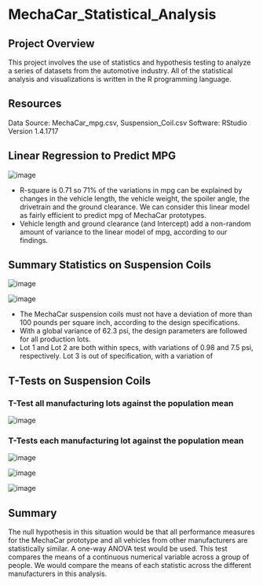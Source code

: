 # MechaCar_Statistical_Analysis

## Project Overview

This project involves the use of statistics and hypothesis testing to analyze a series of datasets from the automotive industry.
All of the statistical analysis and visualizations is written in the R programming language.

## Resources

Data Source: MechaCar_mpg.csv, Suspension_Coil.csv
Software: RStudio Version 1.4.1717

## Linear Regression to Predict MPG

![image](https://user-images.githubusercontent.com/82549869/128638892-d64f526b-6a8c-4aa3-9e3c-a916441745ab.png)

- R-square is 0.71 so 71% of the variations in mpg can be explained by changes in the vehicle length, the vehicle weight, the spoiler angle, the drivetrain and the ground clearance. We can consider this linear model as fairly efficient to predict mpg of MechaCar prototypes.
- Vehicle length and ground clearance (and Intercept) add a non-random amount of variance to the linear model of mpg, according to our findings.

## Summary Statistics on Suspension Coils

![image](https://user-images.githubusercontent.com/82549869/128639216-22f9aa9a-8b10-41d1-a7b1-03edba771b8a.png) 
                    
![image](https://user-images.githubusercontent.com/82549869/128639225-17cb2d24-5467-4b91-85d4-21529b2bd6bb.png)
                     
- The MechaCar suspension coils must not have a deviation of more than 100 pounds per square inch, according to the design specifications.
- With a global variance of 62.3 psi, the design parameters are followed for all production lots.
- Lot 1 and Lot 2 are both within specs, with variations of 0.98 and 7.5 psi, respectively. Lot 3 is out of specification, with a variation of

## T-Tests on Suspension Coils

### T-Test all manufacturing lots against the population mean

![image](https://user-images.githubusercontent.com/82549869/128639238-9dc24c81-91af-4d69-af61-34706184019d.png)
                    
### T-Tests each manufacturing lot against the population mean

![image](https://user-images.githubusercontent.com/82549869/128639275-733cf017-37f0-493f-9a9e-c0d33acaec57.png)
                    
![image](https://user-images.githubusercontent.com/82549869/128639290-6eade2c9-ed5b-4c5f-a662-47f8d0caecac.png)
                    
![image](https://user-images.githubusercontent.com/82549869/128639304-2a7f4d04-14f3-4ba7-ad54-5b4b95148631.png)

## Summary

The null hypothesis in this situation would be that all performance measures for the MechaCar prototype and all vehicles from other manufacturers are statistically similar. A one-way ANOVA test would be used. This test compares the means of a continuous numerical variable across a group of people. We would compare the means of each statistic across the different manufacturers in this analysis.

